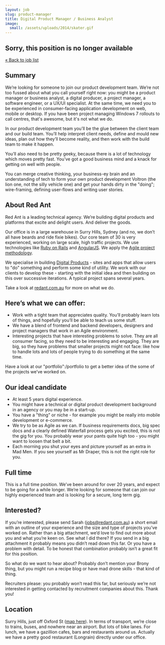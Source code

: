 ```yaml
---
layout: job
slug: product-manager
title: Digital Product Manager / Business Analyst
image:
  small: /assets/uploads/2014/skater.gif
---
```


<div class="job-not-available">
  <h2>Sorry, this position is no longer available</h2>
  <a href="/jobs/" title="Work with us">« Back to job list</a>
</div>

## Summary

We’re looking for someone to join our product development team. We’re not too fussed about what you call yourself right now: you might be a product manager or business analyst, a digital producer, a project manager, a software engineer, or a UX/UI specialist. At the same time, we need you to be experienced in consumer-facing application development on web, mobile or desktop. If you have been project managing Windows 7 rollouts to call centres, that's awesome, but it's not what we do.

In our product development team you’ll be the glue between the client team and our build team. You’ll help interpret client needs, define and mould new ideas, plan out how they’ll become reality, and then work with the build team to make it happen.

You’ll also need to be pretty geeky, because there is a lot of technology which moves pretty fast. You’ve got a good business mind and a knack for getting on well with people.

You can merge creative thinking, your business-ey brain and an understanding of tech to form your own product development Voltron (the lion one, not the silly vehicle one) and get your hands dirty in the "doing"; wire-framing, defining user-flows and writing user stories.

## About Red Ant

Red Ant is a leading technical agency. We’re building digital products and platforms that excite and delight users. And deliver the goods.

Our office is in a large warehouse in Surry Hills, Sydney (and no, we don’t all have beards and ride fixie bikes). Our core team of 30 is very experienced, working on large scale, high traffic projects. We use technologies like <a href="/ruby-on-rails/">Ruby on Rails</a> and <a href="/pjax/">AngularJS</a>. We apply the <a href="/agile/">Agile project methodology</a>.

We specialise in building <a href="/digital-products/">Digital Products</a> - sites and apps that allow users to "do" something and perform some kind of utility. We work with our clients to develop these - starting with the initial idea and then building on this over successive iterations. A typical project spans several years.

Take a look at <a href="/">redant.com.au</a> for more on what we do.

## Here’s what we can offer:

* Work with a tight team that appreciates quality. You’ll probably learn lots of things, and hopefully you’ll be able to teach us some stuff.
* We have a blend of frontend and backend developers, designers and project managers that work in an Agile environment.
* Interesting projects that have interesting problems to solve. They are all consumer facing, so they need to be interesting and engaging. They are big, so they have problems that smaller projects might not face: like how to handle lots and lots of people trying to do something at the same time.

Have a look at our "portfolio":/portfolio to get a better idea of the some of the projects we’ve worked on.

## Our ideal candidate

* At least 5 years digital experience.
* You might have a technical or digital product development background in an agency or you may be in a start-up.
* You have a "thing" or niche - for example you might be really into mobile development or e-commerce.
* We try to be as Agile as we can. If business requirements docs, big spec docs and a clearly defined Waterfall process gets you excited, this is not the gig for you. You probably wear your pants quite high too - you might want to loosen that belt a bit.
* Each morning you shut your eyes and picture yourself as an extra in Mad Men. If you see yourself as Mr Draper, this is not the right role for you.

## Full time

This is a full time position. We’ve been around for over 20 years, and expect to be going for a while longer. We’re looking for someone that can join our highly experienced team and is looking for a secure, long term gig.

## Interested?

If you’re interested, please send Sarah (<a href="mailto:jobs@redant.com.au">jobs@redant.com.au</a>) a short email with an outline of your experience and the size and type of projects you’ve worked on. Rather than a big attachment, we’d love to find out more about you and what you’re keen on. See what I did there? If you send in a big attachment it probably means you didn’t read down this far. Or you have a problem with detail. To be honest that combination probably isn’t a great fit for this position.

So what do we want to hear about? Probably don’t mention your Brony thing, but you might run a recipe blog or have mad drone skills - that kind of thing.

Recruiters please: you probably won’t read this far, but seriously we’re not interested in getting contacted by recruitment companies about this. Thank you!

## Location

Surry Hills, just off Oxford St (<a href="/about-red-ant/map/">map here</a>). In terms of transport, we’re close to trains, buses, and nowhere near an airport. But lots of bike lanes. For lunch, we have a gazillion cafes, bars and restaurants around us. Actually we have a pretty good restaurant (Longrain) directly under our office.
